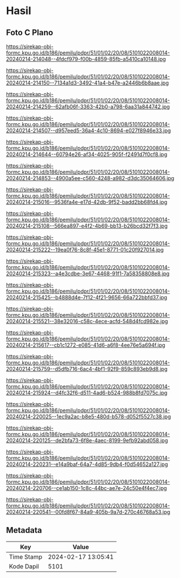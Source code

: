 # Hasil

## Foto C Plano

https://sirekap-obj-formc.kpu.go.id/b186/pemilu/pdpr/51/01/02/20/08/5101022008014-20240214-214048--4fdcf979-f00b-4859-85fb-a5410ca10148.jpg

https://sirekap-obj-formc.kpu.go.id/b186/pemilu/pdpr/51/01/02/20/08/5101022008014-20240214-214150--7134a1d3-3492-41a4-b47e-a2446b6b8aae.jpg

https://sirekap-obj-formc.kpu.go.id/b186/pemilu/pdpr/51/01/02/20/08/5101022008014-20240214-214259--62afb06f-3363-42b0-a798-6aa31a844742.jpg

https://sirekap-obj-formc.kpu.go.id/b186/pemilu/pdpr/51/01/02/20/08/5101022008014-20240214-214507--d957eed5-36a4-4c10-8694-e027f8946e33.jpg

https://sirekap-obj-formc.kpu.go.id/b186/pemilu/pdpr/51/01/02/20/08/5101022008014-20240214-214644--60794e26-af34-4025-905f-f2491d7f0cf8.jpg

https://sirekap-obj-formc.kpu.go.id/b186/pemilu/pdpr/51/01/02/20/08/5101022008014-20240214-214853--4900a5ee-c560-4248-a982-d3dc35064606.jpg

https://sirekap-obj-formc.kpu.go.id/b186/pemilu/pdpr/51/01/02/20/08/5101022008014-20240214-215016--9536fa4e-e17d-42db-9f52-badd2bb68fd4.jpg

https://sirekap-obj-formc.kpu.go.id/b186/pemilu/pdpr/51/01/02/20/08/5101022008014-20240214-215108--566ea897-e4f2-4b69-bb13-b26bcd32f7f3.jpg

https://sirekap-obj-formc.kpu.go.id/b186/pemilu/pdpr/51/01/02/20/08/5101022008014-20240214-215222--19ea0f76-8c8f-45e1-8771-01c20f927014.jpg

https://sirekap-obj-formc.kpu.go.id/b186/pemilu/pdpr/51/01/02/20/08/5101022008014-20240214-215323--a4e3cdbe-3e67-4468-91f1-7a58358808e8.jpg

https://sirekap-obj-formc.kpu.go.id/b186/pemilu/pdpr/51/01/02/20/08/5101022008014-20240214-215425--b4888d4e-7f12-4f21-9656-66a722bbfd37.jpg

https://sirekap-obj-formc.kpu.go.id/b186/pemilu/pdpr/51/01/02/20/08/5101022008014-20240214-215521--38e32016-c58c-4ece-acfd-548d4fcd982e.jpg

https://sirekap-obj-formc.kpu.go.id/b186/pemilu/pdpr/51/01/02/20/08/5101022008014-20240214-215617--cb1c1272-e085-41d6-a6f8-4ee76e5a694f.jpg

https://sirekap-obj-formc.kpu.go.id/b186/pemilu/pdpr/51/01/02/20/08/5101022008014-20240214-215759--d5dfb716-6ac4-4bf1-92f9-859c893eb9d8.jpg

https://sirekap-obj-formc.kpu.go.id/b186/pemilu/pdpr/51/01/02/20/08/5101022008014-20240214-215924--d4fc32f6-d511-4ad6-b524-988b8fd7075c.jpg

https://sirekap-obj-formc.kpu.go.id/b186/pemilu/pdpr/51/01/02/20/08/5101022008014-20240214-220025--1ec9a2ac-b8e5-480d-b578-d052f5527c38.jpg

https://sirekap-obj-formc.kpu.go.id/b186/pemilu/pdpr/51/01/02/20/08/5101022008014-20240214-220125--de2bfa73-6f8e-4aec-8199-9efb92abd058.jpg

https://sirekap-obj-formc.kpu.go.id/b186/pemilu/pdpr/51/01/02/20/08/5101022008014-20240214-220231--e14a9baf-64a7-4d85-9db4-f0d54652a127.jpg

https://sirekap-obj-formc.kpu.go.id/b186/pemilu/pdpr/51/01/02/20/08/5101022008014-20240214-220706--ce1ab150-1c8c-44bc-ae7e-24c50e4f4ec7.jpg

https://sirekap-obj-formc.kpu.go.id/b186/pemilu/pdpr/51/01/02/20/08/5101022008014-20240214-220541--00fd8f67-84a9-405b-9a7d-270c46768a53.jpg


## Metadata

| Key        | Value               |
| ---------- | ------------------- |
| Time Stamp | 2024-02-17 13:05:41 |
| Kode Dapil | 5101                |



